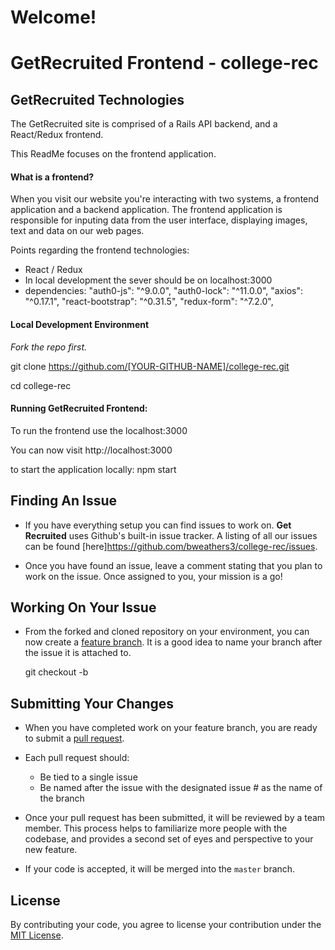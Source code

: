 
# Welcome!

# GetRecruited Frontend - college-rec


## GetRecruited Technologies

The GetRecruited site is comprised of a Rails API backend, and a React/Redux frontend.

This ReadMe focuses on the frontend application.


#### What is a frontend?

When you visit our website you're interacting with two systems, a frontend application and a backend application. The frontend application is responsible for inputing  data from the user interface, displaying images, text and data on our web pages.

Points regarding the frontend technologies:

* React / Redux
* In local development the sever should be on localhost:3000
* dependencies:
  "auth0-js": "^9.0.0",
  "auth0-lock": "^11.0.0",
  "axios": "^0.17.1",
  "react-bootstrap": "^0.31.5",
  "redux-form": "^7.2.0",


#### Local Development Environment

_Fork the repo first._

git clone https://github.com/[YOUR-GITHUB-NAME]/college-rec.git


cd college-rec


#### Running GetRecruited Frontend:

To run the frontend use the localhost:3000

You can now visit http://localhost:3000

to start the application locally:   npm start


## Finding An Issue

* If you have everything setup you can find issues to work on. **Get Recruited** uses Github's built-in issue tracker. A listing of all our issues can be found [here]https://github.com/bweathers3/college-rec/issues.

* Once you have found an issue, leave a comment stating that you plan to work on the issue. Once assigned to you, your mission is a go!


## Working On Your Issue

* From the forked and cloned repository on your environment, you can now create a [feature branch](http://nvie.com/posts/a-successful-git-branching-model/). It is a good idea to name your branch after the issue it is attached to.

   git checkout -b <feature-branch-name>


## Submitting Your Changes

* When you have completed work on your feature branch, you are ready to submit a [pull request](https://help.github.com/articles/using-pull-requests/).

* Each pull request should:

  * Be tied to a single issue
  * Be named after the issue with the designated issue # as the name of the branch

* Once your pull request has been submitted, it will be reviewed by a team member. This process helps to familiarize more people with the codebase, and provides a second set of eyes and perspective to your new feature.

* If your code is accepted, it will be merged into the `master` branch.


## License

By contributing your code, you agree to license your contribution under the [MIT License](LICENSE).
